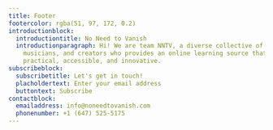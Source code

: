 ```yaml
---
title: Footer
footercolor: rgba(51, 97, 172, 0.2)
introductionblock:
  introductiontitle: No Need to Vanish
  introductionparagraph: Hi! We are team NNTV, a diverse collective of composers,
    musicians, and creators who provides an online learning source that is
    practical, accessible, and innovative.
subscribeblock:
  subscribetitle: Let's get in touch!
  placholdertext: Enter your email address
  buttontext: Subscribe
contactblock:
  emailaddress: info@noneedtovanish.com
  phonenumber: +1 (647) 525-5175
---
```


